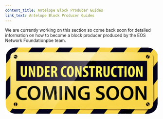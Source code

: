 ```yaml
---
content_title: Antelope Block Producer Guides
link_text: Antelope Block Producer Guides
---
```


We are currently working on this section so come back soon for detailed information on how to become a block producer produced by the EOS Network Foundationpbe team.

![Under Construction](under-construction.png "Under Construction")

